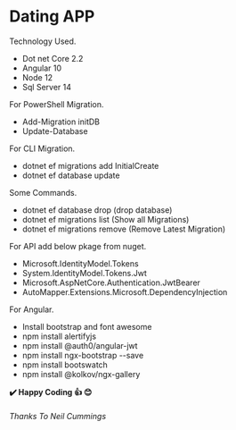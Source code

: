 
# Dating APP

Technology Used.
  - Dot net Core 2.2
  - Angular 10
  - Node 12
  - Sql Server 14

For PowerShell Migration.
  - Add-Migration initDB
  - Update-Database
  
For CLI Migration.
  - dotnet ef migrations add InitialCreate
  - dotnet ef database update

Some Commands.
  - dotnet ef database drop (drop database)
  - dotnet ef migrations list (Show all Migrations)
  - dotnet ef migrations  remove (Remove Latest Migration)
  

For API add below pkage from nuget.
  - Microsoft.IdentityModel.Tokens
  - System.IdentityModel.Tokens.Jwt
  - Microsoft.AspNetCore.Authentication.JwtBearer
  - AutoMapper.Extensions.Microsoft.DependencyInjection

For Angular.
  - Install bootstrap and font awesome
  - npm install alertifyjs
  - npm install @auth0/angular-jwt
  - npm install ngx-bootstrap --save
  - npm install bootswatch
  - npm install @kolkov/ngx-gallery



**✔️ Happy Coding 👍 😊**

###### Thanks To Neil Cummings

